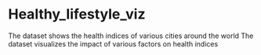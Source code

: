 # Healthy_lifestyle_viz
The dataset shows the health indices of various cities around the world
The dataset visualizes the impact of various factors on health indices
